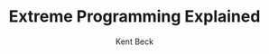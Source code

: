 ---
title: Extreme Programming Explained
layout: default
author: Kent Beck
rating: A-Tier
year: 1999
short: The canonical version of being agile.
---